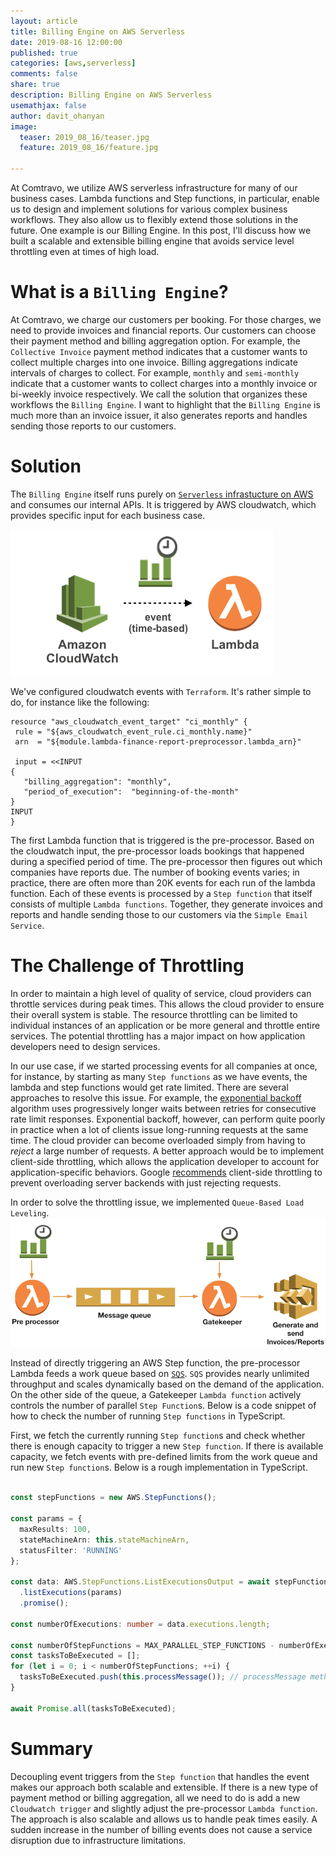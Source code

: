 ```yaml
---
layout: article
title: Billing Engine on AWS Serverless
date: 2019-08-16 12:00:00
published: true
categories: [aws,serverless]
comments: false
share: true
description: Billing Engine on AWS Serverless
usemathjax: false
author: davit_ohanyan
image:
  teaser: 2019_08_16/teaser.jpg
  feature: 2019_08_16/feature.jpg

---
```


At Comtravo, we utilize AWS serverless infrastructure for many of our business cases. Lambda functions and Step functions, in particular, enable us to design and implement solutions for various complex business workflows. They also allow us to flexibly extend those solutions in the future. One example is our Billing Engine. In this post, I'll discuss how we built a scalable and extensible billing engine that avoids service level throttling even at times of high load.

# What is a `Billing Engine`?

At Comtravo, we charge our customers per booking. For those charges, we need to provide invoices and financial reports. Our customers can choose their payment method and billing aggregation option. For example, the `Collective Invoice` payment method indicates that a customer wants to collect multiple charges into one invoice. Billing aggregations indicate intervals of charges to collect. For example, `monthly` and `semi-monthly` indicate that a customer wants to collect charges into a monthly invoice or bi-weekly invoice respectively. We call the solution that organizes these workflows the `Billing Engine`. I want to highlight that the `Billing Engine` is much more than an invoice issuer, it also generates reports and handles sending those reports to our customers.

# Solution

The `Billing Engine` itself runs purely on [`Serverless` infrastucture on AWS](https://tech.comtravo.com/aws/cloud/serverless/project_a_marko/) and consumes our internal APIs. It is triggered by AWS cloudwatch, which provides specific input for each business case.

 ![Cloudwatch triggers Lambda function](/images/2019_08_16/cloudwatch_triggers_lambda.png)

We've configured cloudwatch events with `Terraform`. It's rather simple to do, for instance like the following:

 ```
 resource "aws_cloudwatch_event_target" "ci_monthly" {
  rule = "${aws_cloudwatch_event_rule.ci_monthly.name}"
  arn  = "${module.lambda-finance-report-preprocessor.lambda_arn}"

  input = <<INPUT
{
    "billing_aggregation": "monthly",
    "period_of_execution":  "beginning-of-the-month"
}
INPUT
}
 ```

The first Lambda function that is triggered is the pre-processor. Based on the cloudwatch input, the pre-processor loads bookings that happened during a specified period of time. The pre-processor then figures out which companies have reports due. The number of booking events varies; in practice, there are often more than 20K events for each run of the lambda function. Each of these events is processed by a `Step function` that itself consists of multiple `Lambda functions`. Together, they generate invoices and reports and handle sending those to our customers via the `Simple Email Service`.

# The Challenge of Throttling

In order to maintain a high level of quality of service, cloud providers can throttle services during peak times. This allows the cloud provider to ensure their overall system is stable. The resource throttling can be limited to individual instances of an application or be more general and throttle entire services. The potential throttling has a major impact on how application developers need to design services. 

In our use case, if we started processing events for all companies at once, for instance, by starting as many `Step functions` as we have events, the lambda and step functions would get rate limited. There are several approaches to resolve this issue. For example, the [exponential backoff](https://en.wikipedia.org/wiki/Exponential_backoff) algorithm uses progressively longer waits between retries for consecutive rate limit responses. Exponential backoff, however, can perform quite poorly in practice when a lot of clients issue long-running requests at the same time. The cloud provider can become overloaded simply from having to _reject_ a large number of requests. A better approach would be to implement client-side throttling, which allows the application developer to account for application-specific behaviors. Google [recommends](https://landing.google.com/sre/sre-book/chapters/handling-overload/) client-side throttling to prevent overloading server backends with just rejecting requests.

In order to solve the throttling issue, we implemented `Queue-Based Load Leveling`.
![Queue and Lambda function control the rate](/images/2019_08_16/queue-based-load-leveling-pattern.png)


Instead of directly triggering an AWS Step function, the pre-processor Lambda feeds a work queue based on [`SQS`](https://aws.amazon.com/sqs/). `SQS` provides nearly unlimited throughput and scales dynamically based on the demand of the application. On the other side of the queue, a Gatekeeper `Lambda function` actively controls the number of parallel `Step Function`s. Below is a code snippet of how to check the number of running `Step functions` in TypeScript.

First, we fetch the currently running `Step function`s and check whether there is enough capacity to trigger a new `Step function`. If there is available capacity, we fetch events with pre-defined limits from the work queue and run new `Step function`s. Below is a rough implementation in TypeScript.

```TypeScript

const stepFunctions = new AWS.StepFunctions();

const params = {
  maxResults: 100,
  stateMachineArn: this.stateMachineArn,
  statusFilter: 'RUNNING'
};

const data: AWS.StepFunctions.ListExecutionsOutput = await stepFunctions
  .listExecutions(params)
  .promise();

const numberOfExecutions: number = data.executions.length;

const numberOfStepFunctions = MAX_PARALLEL_STEP_FUNCTIONS - numberOfExecutions;
const tasksToBeExecuted = [];
for (let i = 0; i < numberOfStepFunctions; ++i) {
  tasksToBeExecuted.push(this.processMessage()); // processMessage method fetches message from queue and triggers Step Function
}

await Promise.all(tasksToBeExecuted);

```



# Summary

Decoupling event triggers from the `Step function` that handles the event makes our approach both scalable and extensible. If there is a new type of payment method or billing aggregation, all we need to do is add a new `Cloudwatch trigger` and slightly adjust the pre-processor `Lambda function`. The approach is also scalable and allows us to handle peak times easily. A sudden increase in the number of billing events does not cause a service disruption due to infrastructure limitations.
